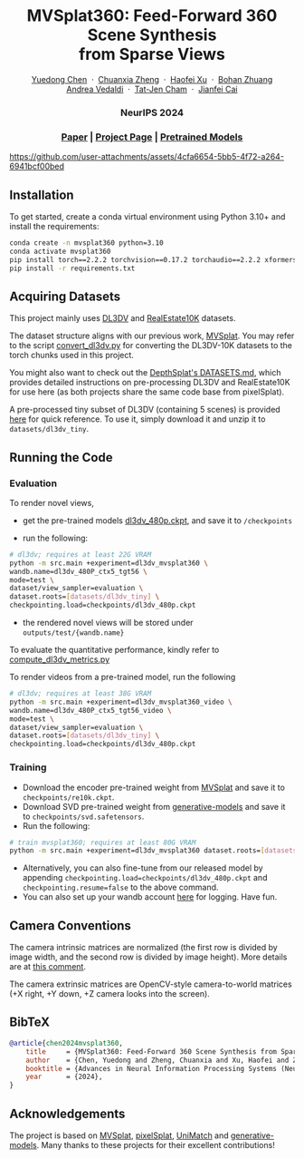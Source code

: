 <p align="center">
  <h1 align="center">MVSplat360: Feed-Forward 360 Scene Synthesis <br> from Sparse Views</h1>
  <p align="center">
    <a href="https://donydchen.github.io/">Yuedong Chen</a>
    &nbsp;·&nbsp;
    <a href="https://chuanxiaz.com/">Chuanxia Zheng</a>
    &nbsp;·&nbsp;
    <a href="https://haofeixu.github.io/">Haofei Xu</a>
    &nbsp;·&nbsp;
    <a href="https://bohanzhuang.github.io/">Bohan Zhuang</a> <br>
    <a href="https://www.robots.ox.ac.uk/~vedaldi/">Andrea Vedaldi</a>
    &nbsp;·&nbsp;
    <a href="https://personal.ntu.edu.sg/astjcham/">Tat-Jen Cham</a>
    &nbsp;·&nbsp;
    <a href="https://jianfei-cai.github.io/">Jianfei Cai</a>
  </p>
  <h3 align="center">NeurIPS 2024</h3>
  <h3 align="center"><a href="https://arxiv.org/abs/2411.04924">Paper</a> | <a href="https://donydchen.github.io/mvsplat360/">Project Page</a> | <a href="https://huggingface.co/donydchen/mvsplat360/tree/main">Pretrained Models</a> </h3>
</p>

https://github.com/user-attachments/assets/4cfa6654-5bb5-4f72-a264-6941bcf00bed

## Installation

To get started, create a conda virtual environment using Python 3.10+ and install the requirements:

```bash
conda create -n mvsplat360 python=3.10
conda activate mvsplat360
pip install torch==2.2.2 torchvision==0.17.2 torchaudio==2.2.2 xformers==0.0.25.post1 --index-url https://download.pytorch.org/whl/cu118
pip install -r requirements.txt
```

## Acquiring Datasets

This project mainly uses [DL3DV](https://github.com/DL3DV-10K/Dataset) and [RealEstate10K](https://google.github.io/realestate10k/index.html) datasets.

The dataset structure aligns with our previous work, [MVSplat](https://github.com/donydchen/mvsplat?tab=readme-ov-file#acquiring-datasets). You may refer to the script [convert_dl3dv.py](src/scripts/convert_dl3dv.py) for converting the DL3DV-10K datasets to the torch chunks used in this project.

You might also want to check out the [DepthSplat's DATASETS.md](https://github.com/cvg/depthsplat/blob/main/DATASETS.md), which provides detailed instructions on pre-processing DL3DV and RealEstate10K for use here (as both projects share the same code base from pixelSplat).

A pre-processed tiny subset of DL3DV (containing 5 scenes) is provided [here](https://huggingface.co/donydchen/mvsplat360/blob/main/dl3dv_tiny.zip) for quick reference. To use it, simply download it and unzip it to `datasets/dl3dv_tiny`.


## Running the Code

### Evaluation

To render novel views,

* get the pre-trained models [dl3dv_480p.ckpt](https://huggingface.co/donydchen/mvsplat360/blob/main/dl3dv_480p.ckpt), and save it to `/checkpoints`

* run the following:

```bash
# dl3dv; requires at least 22G VRAM
python -m src.main +experiment=dl3dv_mvsplat360 \
wandb.name=dl3dv_480P_ctx5_tgt56 \
mode=test \
dataset/view_sampler=evaluation \
dataset.roots=[datasets/dl3dv_tiny] \
checkpointing.load=checkpoints/dl3dv_480p.ckpt
```

* the rendered novel views will be stored under `outputs/test/{wandb.name}`

To evaluate the quantitative performance, kindly refer to [compute_dl3dv_metrics.py](src/scripts/compute_dl3dv_metrics.py)

To render videos from a pre-trained model, run the following

```bash
# dl3dv; requires at least 38G VRAM
python -m src.main +experiment=dl3dv_mvsplat360_video \
wandb.name=dl3dv_480P_ctx5_tgt56_video \
mode=test \
dataset/view_sampler=evaluation \
dataset.roots=[datasets/dl3dv_tiny] \
checkpointing.load=checkpoints/dl3dv_480p.ckpt 
```

### Training

* Download the encoder pre-trained weight from [MVSplat](https://github.com/donydchen/mvsplat?tab=readme-ov-file#evaluation) and save it to `checkpoints/re10k.ckpt`.
* Download SVD pre-trained weight from [generative-models](https://huggingface.co/stabilityai/stable-video-diffusion-img2vid/tree/main) and save it to `checkpoints/svd.safetensors`.
* Run the following:

```bash
# train mvsplat360; requires at least 80G VRAM
python -m src.main +experiment=dl3dv_mvsplat360 dataset.roots=[datasets/dl3dv]
```

* Alternatively, you can also fine-tune from our released model by appending `checkpointing.load=checkpoints/dl3dv_480p.ckpt` and `checkpointing.resume=false` to the above command. 
* You can also set up your wandb account [here](config/main.yaml) for logging. Have fun.

## Camera Conventions

The camera intrinsic matrices are normalized (the first row is divided by image width, and the second row is divided by image height). More details are at [this comment](https://github.com/donydchen/mvsplat/issues/28#issuecomment-2126416038).

The camera extrinsic matrices are OpenCV-style camera-to-world matrices (+X right, +Y down, +Z camera looks into the screen).

## BibTeX

```bibtex
@article{chen2024mvsplat360,
    title     = {MVSplat360: Feed-Forward 360 Scene Synthesis from Sparse Views},
    author    = {Chen, Yuedong and Zheng, Chuanxia and Xu, Haofei and Zhuang, Bohan and Vedaldi, Andrea and Cham, Tat-Jen and Cai, Jianfei},
    booktitle = {Advances in Neural Information Processing Systems (NeurIPS)},
    year      = {2024},
}
```

## Acknowledgements

The project is based on [MVSplat](https://github.com/donydchen/mvsplat), [pixelSplat](https://github.com/dcharatan/pixelsplat), [UniMatch](https://github.com/autonomousvision/unimatch) and [generative-models](https://github.com/Stability-AI/generative-models). Many thanks to these projects for their excellent contributions!
